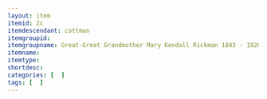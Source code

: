 ```yaml
---
layout: item
itemid: 2c
itemdescendant: cottman
itemgroupid: 
itemgroupname: Great-Great Grandmother Mary Kendall Rickman 1843 - 1920 Carthagena, Ohio
itemname: 
itemtype: 
shortdesc: 
categories: [  ]
tags: [  ]
---
```







